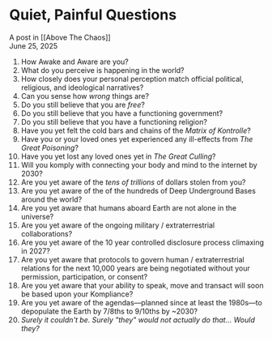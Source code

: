 # Quiet, Painful Questions
A post in [[Above The Chaos]]  
June 25, 2025

1. How Awake and Aware are you?  
2. What do you perceive is happening in the world?  
3. How closely does your personal perception match official political, religious, and ideological narratives?  
4. Can you sense how *wrong* things are?  
5. Do you still believe that you are *free*?  
6. Do you still believe that you have a functioning government?  
7. Do you still believe that you have a functioning religion?  
8. Have you yet felt the cold bars and chains of the *Matrix of Kontrolle*?  
9. Have you or your loved ones yet experienced any ill-effects from *The Great Poisoning*?   
10. Have you yet lost any loved ones yet in *The Great Culling*?  
11. Will you komply with connecting your body and mind to the internet by 2030?  
12. Are you yet aware of the *tens of trillions* of dollars stolen from you?  
13. Are you yet aware of the of the hundreds of Deep Underground Bases around the world?  
14. Are you yet aware that humans aboard Earth are not alone in the universe?  
15. Are you yet aware of the ongoing military / extraterrestrial collaborations?  
16. Are you yet aware of the 10 year controlled disclosure process climaxing in 2027?  
17. Are you yet aware that protocols to govern human / extraterrestrial relations for the next 10,000 years are being negotiated without your permission, participation, or consent?  
18. Are you yet aware that your ability to speak, move and transact will soon be based upon your Kompliance?  
19. Are you yet aware of the agendas—planned since at least the 1980s—to depopulate the Earth by 7/8ths to 9/10ths by ~2030?  
20. _Surely it couldn't be. Surely "they" would not actually do that... Would they?_  


